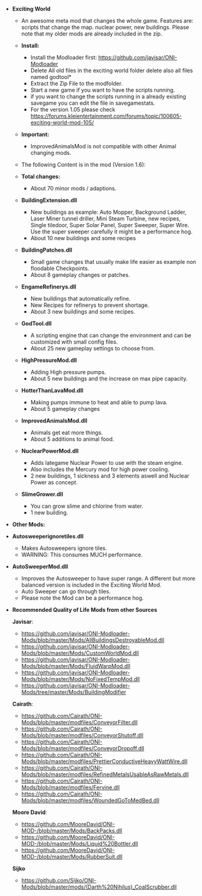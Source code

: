 - **Exciting World**

    - An awesome meta mod that changes the whole game. Features are: scripts that change the map. nuclear power, new buildings. Please note that my older mods are already included in the zip.
        
    
    
    - **Install:**
        - Install the Modloader first:  https://github.com/javisar/ONI-Modloader
        - Delete All old files in the exciting world folder delete also all files named godtool*
        - Extract the Zip File to the modfolder.
        - Start a new game if you want to have the scripts running.
        - if you want to change the scripts running in a already existing savegame you can edit the file in savegamestats.
        - For the version 1.05 please check https://forums.kleientertainment.com/forums/topic/100605-exciting-world-mod-105/

    - **Important:**
        - ImprovedAnimalsMod is not compatible with other Animal changing mods.
        
        
    - The following Content is in the mod (Version 1.6):
     
    - **Total changes:** 
      - About 70 minor mods / adaptions.
   
    - **BuildingExtension.dll** 
    
      - New buildings as example: 	Auto Mopper, Background Ladder, Laser Miner tunnel driller, Mini Steam Turbine, new recipes, Single tiledoor, Super Solar Panel, Super Sweeper, Super Wire. Use the super sweeper carefully it might be a performance hog.
      - About 10 new buildings and some recipes
  
  
    - **BuildingPatches.dll**
      - Small game changes that usually make life easier as example non floodable Checkpoints.
      - About 8 gameplay changes or patches.  

    - **EngameRefinerys.dll**
      - New buildings that automatically refine.
      - New Recipes for refinerys to prevent shortage.
      - About 3 new buildings and some recipes.
   
    - **GodTool.dll** 
      - A scripting engine that can change the environment and can be customized with small config files.
      - About 25 new gameplay settings to choose from. 
  
    - **HighPressureMod.dll**
      - Adding High pressure pumps.
      - About 5 new buildings and the increase on max pipe capacity.
   
    - **HotterThanLavaMod.dll** 
      - Making pumps immune to heat and able to pump lava.
      - About 5 gameplay changes
  
    - **ImprovedAnimalsMod.dll**
      - Animals get eat more things.
      - About 5 additions to animal food.
  
    - **NuclearPowerMod.dll**
      - Adds lategame Nuclear Power to use with the steam engine.
      - Also includes the Mercury mod for high power cooling.
      - 2 new buildings, 1 sickness and 3 elements aswell and Nuclear Power as concept.
    
    - **SlimeGrower.dll**
      - You can grow slime and chlorine from water.
      - 1 new building.

    

- **Other Mods:**

- **Autosweeperignoretiles.dll**
    - Makes Autosweepers ignore tiles.
    - WARNING: This consumes MUCH performance.

- **AutoSweeperMod.dll**
    
    - Improves the Autosweeper to have super range. A different but more balanced version is included in the Exciting World Mod.
    - Auto Sweeper can go through tiles.
    - Please note the Mod can be a performance hog.


- **Recommended Quality of Life Mods from other Sources**

    **Javisar**: 
    - https://github.com/javisar/ONI-Modloader-Mods/blob/master/Mods/AllBuildingsDestroyableMod.dll
    - https://github.com/javisar/ONI-Modloader-Mods/blob/master/Mods/CustomWorldMod.dll
    - https://github.com/javisar/ONI-Modloader-Mods/blob/master/Mods/FluidWarpMod.dll
    - https://github.com/javisar/ONI-Modloader-Mods/blob/master/Mods/NoFixedTempMod.dll
    - https://github.com/javisar/ONI-Modloader-Mods/tree/master/Mods/BuildingModifier
    
    **Cairath**: 
    - https://github.com/Cairath/ONI-Mods/blob/master/modfiles/ConveyorFilter.dll
    - https://github.com/Cairath/ONI-Mods/blob/master/modfiles/ConveyorShutoff.dll
    - https://github.com/Cairath/ONI-Mods/blob/master/modfiles/ConveyorDropoff.dll
    - https://github.com/Cairath/ONI-Mods/blob/master/modfiles/PrettierConductiveHeavyWattWire.dll
    - https://github.com/Cairath/ONI-Mods/blob/master/modfiles/RefinedMetalsUsableAsRawMetals.dll
    - https://github.com/Cairath/ONI-Mods/blob/master/modfiles/Fervine.dll
    - https://github.com/Cairath/ONI-Mods/blob/master/modfiles/WoundedGoToMedBed.dll
    
    **Moore David**: 
    - https://github.com/MooreDavid/ONI-MOD-/blob/master/Mods/BackPacks.dll
    - https://github.com/MooreDavid/ONI-MOD-/blob/master/Mods/Liquid%20Bottler.dll
    - https://github.com/MooreDavid/ONI-MOD-/blob/master/Mods/RubberSuit.dll
    
    **Sijko**
    - https://github.com/Sijko/ONI-Mods/blob/master/mods/(Darth%20Nihilus)_CoalScrubber.dll
